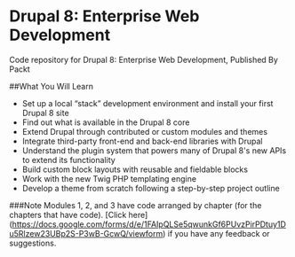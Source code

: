 # Drupal 8: Enterprise Web Development
Code repository for Drupal 8: Enterprise Web Development, Published By Packt


##What You Will Learn
* Set up a local “stack” development environment and install your first Drupal 8 site
* Find out what is available in the Drupal 8 core
* Extend Drupal through contributed or custom modules and themes
* Integrate third-party front-end and back-end libraries with Drupal
* Understand the plugin system that powers many of Drupal 8's new APIs to extend its functionality
* Build custom block layouts with reusable and fieldable blocks
* Work with the new Twig PHP templating engine
* Develop a theme from scratch following a step-by-step project outline


###Note
 Modules 1, 2, and 3 have code arranged by chapter (for the chapters that have code). [Click here] (https://docs.google.com/forms/d/e/1FAIpQLSe5qwunkGf6PUvzPirPDtuy1Du5Rlzew23UBp2S-P3wB-GcwQ/viewform) if you have any feedback or suggestions.
